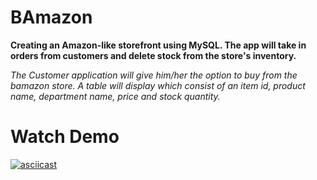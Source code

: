 # BAmazon

**Creating an Amazon-like storefront using MySQL. The app will take in orders from customers and delete stock from the store's inventory.**

*The Customer application will give him/her the option to buy from the bamazon store. A table will display which consist of an item id, product name, department name, price and stock quantity.*

# Watch Demo 

[![asciicast](https://asciinema.org/a/VMiSW3qd01DhwygqrLoxEB4oe.svg)](https://asciinema.org/a/VMiSW3qd01DhwygqrLoxEB4oe)
